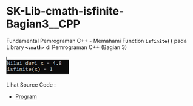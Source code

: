 # SK-Lib-cmath-isfinite-Bagian3__CPP
Fundamental Pemrograman C++ - Memahami Function <code><b>isfinite()</b></code> pada Library <code><b>&lt;cmath></b></code> di Pemrograman C++ (Bagian 3)<br><br>
<img src="https://github.com/RizkyKhapidsyah/SK-Lib-cmath-isfinite-Bagian3__CPP/blob/master/SK-Lib-cmath-isfinite-Bagian3__CPP/result/001.PNG"><br><br>
Lihat Source Code : <br>
- <a href="https://github.com/RizkyKhapidsyah/SK-Lib-cmath-isfinite-Bagian3__CPP/blob/master/SK-Lib-cmath-isfinite-Bagian3__CPP/Source.cpp">Program</a>
